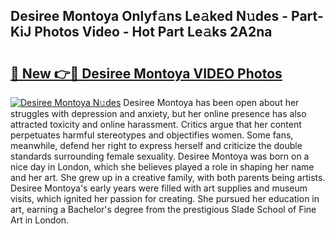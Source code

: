 ## Desiree Montoya Onlyf𝚊ns Le𝚊ked N𝚞des - Part-KiJ Photos Video - Hot Part Le𝚊ks 2A2na

# <h2><a href="http://ab4821.deff.icu/?id=Desiree+Montoya">🔗 New 👉🔴 Desiree Montoya VIDEO Photos</a></h2>

[![Desiree Montoya N𝚞des](https://i.imgur.com/rIISA9y.gif)](http://ab4821.deff.icu/?id=Desiree+Montoya)
Desiree Montoya has been open about her struggles with depression and anxiety, but her online presence has also attracted toxicity and online harassment. Critics argue that her content perpetuates harmful stereotypes and objectifies women. Some fans, meanwhile, defend her right to express herself and criticize the double standards surrounding female sexuality. Desiree Montoya was born on a nice day in London, which she believes played a role in shaping her name and her art. She grew up in a creative family, with both parents being artists. Desiree Montoya's early years were filled with art supplies and museum visits, which ignited her passion for creating. She pursued her education in art, earning a Bachelor's degree from the prestigious Slade School of Fine Art in London.
